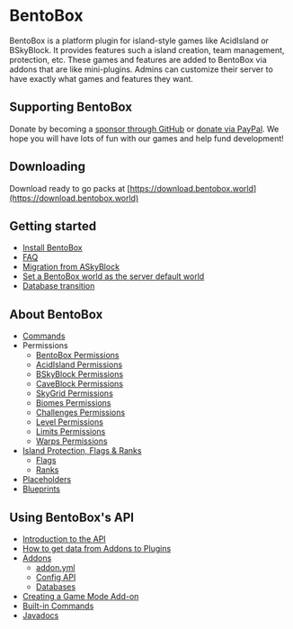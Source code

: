 # BentoBox

BentoBox is a platform plugin for island-style games like AcidIsland or BSkyBlock. It provides features such a island creation, team management, protection, etc. These games and features are added to BentoBox via addons that are like mini-plugins. Admins can customize their server to have exactly what games and features they want.

## Supporting BentoBox

Donate by becoming a [sponsor through GitHub](https://github.com/sponsors/tastybento) or [donate via PayPal](https://www.paypal.me/BentoBoxWorld). We hope you will have lots of fun with our games and help fund development!

## Downloading

Download ready to go packs at [https://download.bentobox.world](https://download.bentobox.world)

## Getting started
- [Install BentoBox](BentoBox/Install-Bentobox)
- [FAQ](FAQ)
- [Migration from ASkyBlock](Converter/index.md)
- [Set a BentoBox world as the server default world](BentoBox/Set-a-BentoBox-world-as-the-server-default-world)
- [Database transition](BentoBox/Database-transition)

## About BentoBox
- [Commands](BentoBox/Commands)
- Permissions
    - [BentoBox Permissions](BentoBox/Permissions)
    - [AcidIsland Permissions](gamemodes/AcidIsland/Permissions)
    - [BSkyBlock Permissions](gamemodes/BSkyBlock/Permissions)
    - [CaveBlock Permissions](gamemodes/CaveBlock/Permissions)
    - [SkyGrid Permissions](gamemodes/SkyGrid/Permissions)
    - [Biomes Permissions](addons/Biomes/#permissions)
    - [Challenges Permissions](addons/Challenges/Permissions)
    - [Level Permissions](addons/Level/Permissions)
    - [Limits Permissions](addons/Limits/Permissions)
    - [Warps Permissions](addons/Warps/Permissions)
- [Island Protection, Flags & Ranks](BentoBox/Island-Protection,-Flags-&-Ranks)
    - [Flags](BentoBox/Flags)
    - [Ranks](BentoBox/Island-Protection,-Flags-&-Ranks#ranks)
- [Placeholders](BentoBox/Placeholders)
- [Blueprints](BentoBox/Blueprints)

## Using BentoBox's API
- [Introduction to the API](BentoBox/Developer-Documentation)
- [How to get data from Addons to Plugins](BentoBox/Request-Handler-API---How-plugins-can-get-data-from-addons)
- [Addons](BentoBox/Getting-started-with-Addons)
    - [addon.yml](BentoBox/How-to-fill-in-the-addon_yml-file)
    - [Config API](BentoBox/Config-API)
    - [Databases](BentoBox/Database)
- [Creating a Game Mode Add-on](BentoBox/Creating-a-Game-Mode)
- [Built-in Commands](BentoBox/Built-in-Commands)
- [Javadocs](https://bentoboxworld.github.io/BentoBox)
